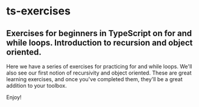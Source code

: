 # ts-exercises

## Exercises for beginners in TypeScript on for and while loops. Introduction to recursion and object oriented.

Here we have a series of exercises for practicing for and while loops. We'll also see our first notion of recursivity and object oriented.
These are great learning exercises, and once you've completed them, they'll be a great addition to your toolbox.

Enjoy!